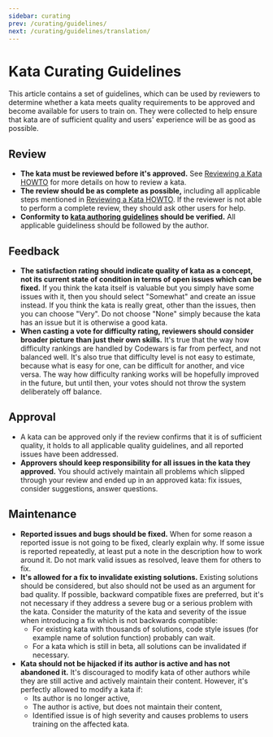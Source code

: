 ```yaml
---
sidebar: curating
prev: /curating/guidelines/
next: /curating/guidelines/translation/
---
```



# Kata Curating Guidelines

This article contains a set of guidelines, which can be used by reviewers to determine whether a kata meets quality requirements to be approved and become available for users to train on. They were collected to help ensure that kata are of sufficient quality and users' experience will be as good as possible.

## Review

- **The kata must be reviewed before it's approved.** See [Reviewing a Kata HOWTO][howto-review-kata] for more details on how to review a kata.
- **The review should be as complete as possible,** including all applicable steps mentioned in [Reviewing a Kata HOWTO][howto-review-kata]. If the reviewer is not able to perform a complete review, they should ask other users for help.
- **Conformity to [kata authoring guidelines][guidelines-authoring-kata] should be verified.** All applicable guideliness should be followed by the author.


## Feedback

- **The satisfaction rating should indicate quality of kata as a concept, not its current state of condition in terms of open issues which can be fixed.** If you think the kata itself is valuable but you simply have some issues with it, then you should select "Somewhat" and create an issue instead. If you think the kata is really great, other than the issues, then you can choose "Very". Do not choose "None" simply because the kata has an issue but it is otherwise a good kata.
- **When casting a vote for difficulty rating, reviewers should consider broader picture than just their own skills.** It's true that the way how difficulty rankings are handled by Codewars is far from perfect, and not balanced well. It's also true that difficulty level is not easy to estimate, because what is easy for one, can be difficult for another, and vice versa. The way how difficulty ranking works will be hopefully improved in the future, but until then, your votes should not throw the system deliberately off balance.


## Approval

- A kata can be approved only if the review confirms that it is of sufficient quality, it holds to all applicable quality guidelines, and all reported issues have been addressed.
- **Approvers should keep responsibility for all issues in the kata they approved.** You should actively maintain all problems which slipped through your review and ended up in an approved kata: fix issues, consider suggestions, answer questions.


## Maintenance

- **Reported issues and bugs should be fixed.** When for some reason a reported issue is not going to be fixed, clearly explain why. If some issue is reported repeatedly, at least put a note in the description how to work around it. Do not mark valid issues as resolved, leave them for others to fix.
- **It's allowed for a fix to invalidate existing solutions.** Existing solutions should be considered, but also should not be used as an argument for bad quality. If possible, backward compatible fixes are preferred, but it's not necessary if they address a severe bug or a serious problem with the kata. Consider the maturity of the kata and severity of the issue when introducing a fix which is not backwards compatible:
  - For existing kata with thousands of solutions, code style issues (for example name of solution function) probably can wait.
  - For a kata which is still in beta, all solutions can be invalidated if necessary.
- **Kata should not be hijacked if its author is active and has not abandoned it.** It's discouraged to modify kata of other authors while they are still active and actively maintain their content. However, it's perfectly allowed to modify a kata if:
  - Its author is no longer active,
  - The author is active, but does not maintain their content,
  - Identified issue is of high severity and causes problems to users training on the affected kata.


[guidelines-authoring-kata]: /authoring/guidelines/kata/
[howto-review-kata]: /curating/kata/?review